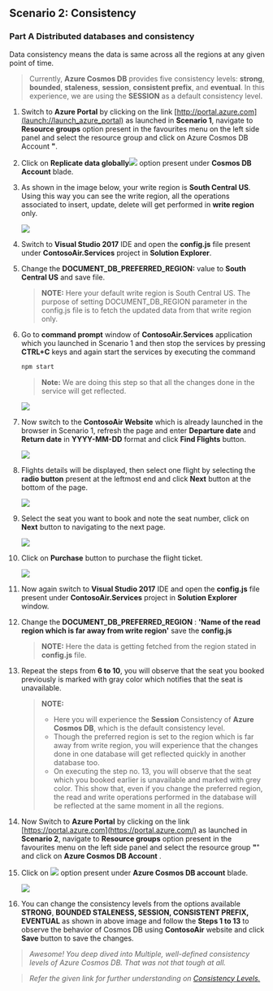<page title="Consistency"/>

## Scenario 2: Consistency

### Part A Distributed databases and consistency

Data consistency means the data is same across all the regions at any given point of time.

   > Currently, **Azure Cosmos DB** provides five consistency levels: **strong**, **bounded**, **staleness**, **session**, **consistent prefix**, and **eventual**. In this experience, we are using the **SESSION** as a default consistency level.

1. Switch to **Azure Portal** by clicking on the link [http://portal.azure.com](launch://launch_azure_portal) as launched in **Scenario 1**, navigate to **Resource groups** option present in the favourites menu on the left side panel and select the resource group **<inject story-id="story://Content-Private/content/dfd/SP-GDA/gdaexpericence1/story_a_gda_using_cosmosdb" key="myResourceGroupName"/>** and click on Azure Cosmos DB Account **<inject story-id="story://Content-Private/content/dfd/SP-GDA/gdaexpericence1/story_a_gda_using_cosmosdb" key="cosmosDBWithSQLDBName"/>"**.

1. Click on **Replicate data globally**![](img/ReplicateDataGlobally.jpg) option present under **Cosmos DB Account** blade.

1. As shown in the image below, your write region is **South Central US**. Using this way you can see the write region, all the operations associated to insert, update, delete will get performed in **write region** only.

    ![](img/WriteRegion.jpg)

1. Switch to **Visual Studio 2017** IDE and open the **config.js** file present under **ContosoAir.Services** project in **Solution Explorer**.
1. Change the **DOCUMENT\_DB\_PREFERRED\_REGION:** value to **South Central US** and save file.

   > **NOTE:** Here your default write region is South Central US. The purpose of setting DOCUMENT\_DB\_REGION parameter in the config.js file is to fetch the updated data from that write region only.

1. Go to **command prompt** window of **ContosoAir.Services** application which you launched in Scenario 1 and then stop the services by pressing **CTRL+C** keys and again start the services by executing the command
   ```cmd
   npm start
   ```
   > **Note:** We are doing this step so that all the changes done in the service will get reflected.

   ![](img/npmStartnew.jpg)

1. Now switch to the **ContosoAir Website** which is already launched in the browser in Scenario 1, refresh the page and enter **Departure date** and **Return date** in **YYYY-MM-DD** format and click **Find Flights** button.

   ![](img/ContosoAirApp.jpg)

1. Flights details will be displayed, then select one flight by selecting the **radio button** present at the leftmost end and click **Next** button at the bottom of the page.

   ![](img/availabeAndReturn.jpg)

1. Select the seat you want to book and note the seat number, click on **Next** button to navigating to the next page.

   ![](img/SeatBooking.jpg)

1. Click on **Purchase** button to purchase the flight ticket.

   ![](img/Purchase.jpg)

1. Now again switch to **Visual Studio 2017** IDE and open the **config.js** file present under **ContosoAir.Services** project in **Solution Explorer** window.
1. Change the **DOCUMENT\_DB\_PREFERRED\_REGION** : **'Name of the read region which is far away from write region'** save the **config.js**

   > **NOTE:** Here the data is getting fetched from the region stated in **config.js** file.

1. Repeat the steps from **6 to 10**, you will observe that the seat you booked previously is marked with gray color which notifies that the seat is unavailable. 

   > **NOTE:**
   > - Here you will experience the **Session** Consistency of **Azure Cosmos DB**, which is the default consistency level.
   > - Though the preferred region is set to the region which is far away from write region, you will experience that the changes done in one database will get reflected quickly in another database too.
   > - On executing the step no. 13, you will observe that the seat which you booked earlier is unavailable and marked with grey color. This show that, even if you change the preferred region, the read and write operations performed in the database will be reflected at the same moment in all the regions.
1. Now Switch to **Azure Portal** by clicking on the link [https://portal.azure.com](https://portal.azure.com/) as launched in **Scenario 2**, navigate to **Resource groups** option present in the favourites menu on the left side panel and select the resource group **"<inject story-id="story://Content-Private/content/dfd/SP-GDA/gdaexpericence1/story_a_gda_using_cosmosdb" key="myResourceGroupName"/>**" and click on **Azure Cosmos DB Account** **<inject story-id="story://Content-Private/content/dfd/SP-GDA/gdaexpericence1/story_a_gda_using_cosmosdb" key="cosmosDBWithSQLDBName"/>**.

1. Click on ![](img/DefaultConsistency.jpg) option present under **Azure Cosmos DB account** blade.

   ![](img/ConsistencyLevel.jpg)

1. You can change the consistency levels from the options available **STRONG**, **BOUNDED STALENESS, SESSION, CONSISTENT PREFIX, EVENTUAL** as shown in above image and follow the **Steps 1 to 13** to observe the behavior of Cosmos DB using **ContosoAir** website and click **Save** button to save the changes.

> _Awesome! You deep dived into Multiple, well-defined consistency levels of Azure Cosmos DB. That was not that tough at all._

> _Refer the given link for further understanding on_ [_Consistency Levels_](https://docs.microsoft.com/en-us/azure/cosmos-db/consistency-levels)[_._](https://docs.microsoft.com/en-us/azure/cosmos-db/consistency-levels)